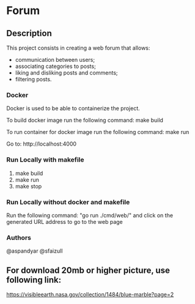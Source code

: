 # Forum

## Description

This project consists in creating a web forum that allows:
   * communication between users;
   * associating categories to posts;
   * liking and disliking posts and comments;
   * filtering posts.

### Docker
Docker is used to be able to containerize the project.

To build docker image run the following command:
make build

To run container for docker image run the following command:
make run

Go to: http://localhost:4000 

### Run Locally with makefile
1. make build
2. make run
3. make stop

### Run Locally without docker and makefile
Run the following command: "go run ./cmd/web/" and click on the generated URL address to go to the web page


### Authors
@aspandyar
@sfaizull


## For download 20mb or higher picture, use following link:
https://visibleearth.nasa.gov/collection/1484/blue-marble?page=2
